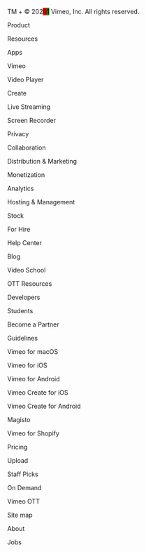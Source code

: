 
TM + © 202<span style="background-color: red;">0</span><span style="background-color: green;">1</span> Vimeo, Inc. All rights reserved.


Product


Resources


Apps


Vimeo


Video Player


Create


Live Streaming


Screen Recorder


Privacy


Collaboration


Distribution & Marketing


Monetization


Analytics


Hosting & Management


Stock


For Hire


Help Center


Blog


Video School


OTT Resources


Developers


Students


Become a Partner


Guidelines


Vimeo for macOS


Vimeo for iOS


Vimeo for Android


Vimeo Create for iOS


Vimeo Create for Android


Magisto


Vimeo for Shopify


Pricing


Upload


Staff Picks


On Demand


Vimeo OTT


Site map


About


Jobs

